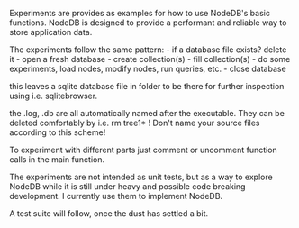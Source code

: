 Experiments are provides as examples for how to use NodeDB's basic functions. NodeDB is designed to provide a performant and reliable way to store
application data.

The experiments follow the same pattern:
    - if a database file exists? delete it
    - open a fresh database
    - create collection(s)
    - fill collection(s)
    - do some experiments, load nodes, modify nodes, run queries, etc.
    - close database

this leaves a sqlite database file in folder to be there for further inspection using i.e. sqlitebrowser.

the .log, .db are all automatically named after the executable. They can be deleted comfortably by i.e. rm tree1* 
! Don't name your source files according to this scheme!

To experiment with different parts just comment or uncomment function calls in the main function.

The experiments are not intended as unit tests, but as a way to explore NodeDB while it is still under heavy and possible code breaking development. 
I currently use them to implement NodeDB.

A test suite will follow, once the dust has settled a bit.